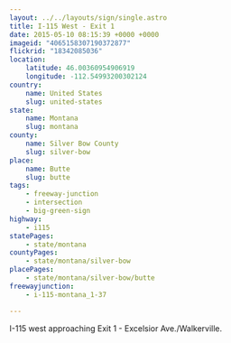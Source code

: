 ```yaml
---
layout: ../../layouts/sign/single.astro
title: I-115 West - Exit 1
date: 2015-05-10 08:15:39 +0000 +0000
imageid: "4065158307190372877"
flickrid: "18342085036"
location:
    latitude: 46.00360954906919
    longitude: -112.54993200302124
country:
    name: United States
    slug: united-states
state:
    name: Montana
    slug: montana
county:
    name: Silver Bow County
    slug: silver-bow
place:
    name: Butte
    slug: butte
tags:
    - freeway-junction
    - intersection
    - big-green-sign
highway:
    - i115
statePages:
    - state/montana
countyPages:
    - state/montana/silver-bow
placePages:
    - state/montana/silver-bow/butte
freewayjunction:
    - i-115-montana_1-37

---
```

I-115 west approaching Exit 1 - Excelsior Ave./Walkerville.